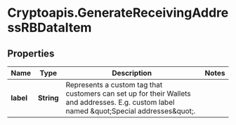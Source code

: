 # Cryptoapis.GenerateReceivingAddressRBDataItem

## Properties

Name | Type | Description | Notes
------------ | ------------- | ------------- | -------------
**label** | **String** | Represents a custom tag that customers can set up for their Wallets and addresses. E.g. custom label named \&quot;Special addresses\&quot;. | 


